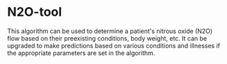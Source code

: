 # N2O-tool

This algorithm can be used to determine a patient's nitrous oxide (N2O) flow based on their preexisting conditions, body weight, etc. It can be upgraded to make predictions based on various conditions and illnesses if the appropriate parameters are set in the algorithm.
